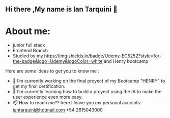 ## Hi there ,My name is Ian Tarquini 👋

# About me:
- junior full stack
- Frontend Branch
- Studied by my https://img.shields.io/badge/Udemy-EC5252?style=for-the-badge&logo=Udemy&logoColor=white and Henry bootcamp

Here are some ideas to get you to know me :

- 🔭 I’m currently working on the final proyect of my Bootcamp "HENRY" to get my final certification.
- 🌱 I’m currently learning how to build a proyect using the IA to make the user experience even more easy.
- 📫 How to reach me?? here I leave you my personal accoints:
iantarquini@hotmail.com
+54 2615043000

